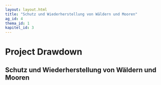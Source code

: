 ```yaml
---
layout: layout.html
title: "Schutz und Wiederherstellung von Wäldern und Mooren"
ag_id: 4
thema_id: 1
kapitel_id: 3
---
```


# Project Drawdown

## Schutz und Wiederherstellung von Wäldern und Mooren

